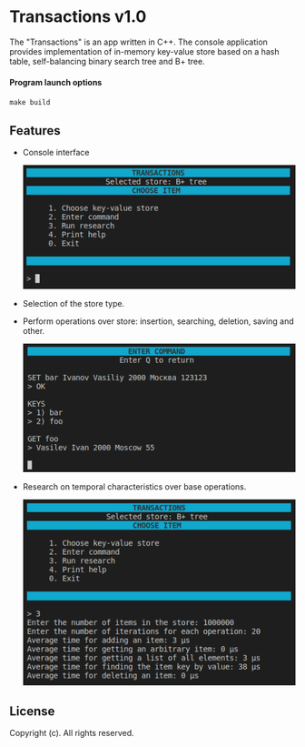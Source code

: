 # Transactions v1.0
The "Transactions" is an app written in C++. The console application provides implementation of in-memory key-value store based on a hash table, self-balancing binary search tree and B+ tree.

#### Program launch options

```
make build
```

## Features
- Console interface

  ![Transactions Console Screenshot](./docs/images/console.png)

- Selection of the store type.
- Perform operations over store: insertion, searching, deletion, saving and other.

  ![Operations](./docs/images/operations.png)

- Research on temporal characteristics over base operations.

  ![Research](./docs/images/research.png)

## License
Copyright (c). All rights reserved.
